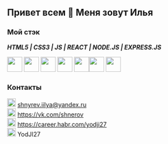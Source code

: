 ## Привет всем 👋 Меня зовут Илья

### Мой стэк

***HTML5 | CSS3 | JS | REACT | NODE.JS | EXPRESS.JS***

<img width="35" height="35" src="https://simpleicons.org/icons/visualstudiocode.svg"> <img width="35" height="35" src="https://simpleicons.org/icons/html5.svg"> <img width="35" height="35" src="https://simpleicons.org/icons/css3.svg"> <img width="35" height="35" src="https://simpleicons.org/icons/javascript.svg"> <img width="35" height="35" src="https://simpleicons.org/icons/react.svg"><img width="35" height="35" src="https://simpleicons.org/icons/node-dot-js.svg"> <img width="35" height="35" src="https://simpleicons.org/icons/git.svg">


### Контакты
<img src="https://www.pngrepo.com/png/285/170/email.png" width="20" height="20">  shnyrev.iilya@yandex.ru   
<img src="https://simpleicons.org/icons/vk.svg" width="20" height="20">  https://vk.com/shnerov  
<img src="https://simpleicons.org/icons/habr.svg" width="20" height="20">  https://career.habr.com/yodji27  
<img src="https://simpleicons.org/icons/telegram.svg" width="20" height="20">  YodJI27  
